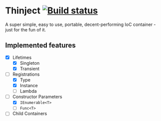 # Thinject [![Build status](https://ci.appveyor.com/api/projects/status/6t7wqgegxlb9wxoq?svg=true)](https://ci.appveyor.com/project/khellang/thinject)

A super simple, easy to use, portable, decent-performing IoC container - just for the fun of it.

## Implemented features
 - [x] Lifetimes
	 - [x] Singleton
	 - [x] Transient
 - [ ] Registrations
	 - [x] Type
	 - [x] Instance
	 - [ ] Lambda
 - [ ] Constructor Parameters
	 - [x] `IEnumerable<T>`
	 - [ ] `Func<T>`
 - [ ] Child Containers
